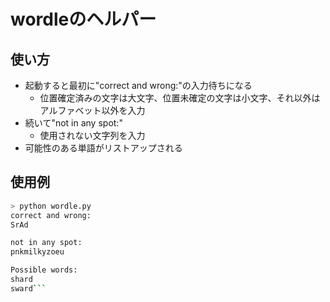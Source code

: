 # wordleのヘルパー

## 使い方

* 起動すると最初に"correct and wrong:"の入力待ちになる
  * 位置確定済みの文字は大文字、位置未確定の文字は小文字、それ以外はアルファベット以外を入力
* 続いて"not in any spot:"
  * 使用されない文字列を入力
* 可能性のある単語がリストアップされる

## 使用例

```sh
> python wordle.py
correct and wrong:
SrAd

not in any spot:
pnkmilkyzoeu

Possible words:
shard
sward```
